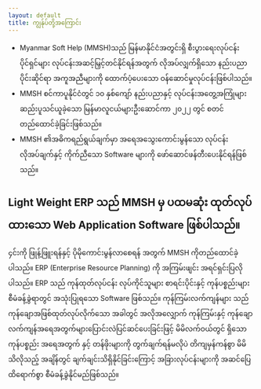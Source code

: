 ```yaml
---
layout: default
title: ကျွန်ုပ်တို့အကြောင်း
---
```


- Myanmar Soft Help (MMSH)သည် မြန်မာနိုင်ငံအတွင်းရှိ စီးပွားရေးလုပ်ငန်းပိုင်ရှင်များ လုပ်ငန်းအဆင့်မြှင့်တင်နိုင်ရန်အတွက် လိုအပ်လျှက်ရှိသော နည်းပညာပိုင်းဆိုင်ရာ အကူအညီများကို ထောက်ပံ့ပေးသော ဝန်ဆောင်မှုလုပ်ငန်းဖြစ်ပါသည်။
- MMSH စင်ကာပူနိုင်ငံတွင် ၁၀ နှစ်ကျော် နည်းပညာနှင့် လုပ်ငန်းအတွေ့အကြုံများ ဆည်းပူသင်ယူခဲ့သော မြန်မာလူငယ်များဦးဆောင်ကာ ၂၀၂၂ တွင် စတင်တည်ထောင်ခဲ့ခြင်းဖြစ်သည်။
- MMSH ၏အဓိကရည်ရွယ်ချက်မှာ အရေအသွေးကောင်းမွန်သော လုပ်ငန်းလိုအပ်ချက်နှင့် ကိုက်ညီသော Software များကို ဖော်ဆောင်ဖန်တီးပေးနိုင်ရန်ဖြစ်သည်။

## Light Weight ERP သည် MMSH မှ ပထမဆုံး ထုတ်လုပ်ထားသော Web Application Software ဖြစ်ပါသည်။

၄င်းကို ဖြုန့်ဖြူးရန်နှင့် ပိုမိုကောင်းမွန်လာစေရန် အတွက် MMSH ကိုတည်ထောင်ခဲ့ပါသည်။
ERP (Enterprise Resource Planning) ကို အကြမ်းဖျင်း အရင်ရှင်းပြလိုပါသည်။
ERP သည် ကုန်ထုတ်လုပ်ငန်း လုပ်ကိုင်သူများ စာရင်းပိုင်းနှင့် ကုန်ပစ္စည်းများ စီမံခန့်ခွဲရာတွင် အသုံးပြုရသော Software ဖြစ်သည်။
ကုန်ကြမ်းလက်ကျန်များ သည် ကုန်ချောအဖြစ်ထုတ်လုပ်လိုက်သော အခါတွင် အလိုအလျှောက် ကုန်ကြမ်းနှင့် ကုန်ချောလက်ကျန်အရေအတွက်များပြောင်းလဲပြင်ဆင်ပေးခြင်းဖြင့် မိမိလက်ဝယ်တွင် ရှိသော ကုန်ပစ္စည်း အရေအတွက် နှင့် တန်ဖိုးများကို တွက်ချက်ရန်မလိုပဲ တိကျမှန်ကန်စွာ မိမိ သိလိုသည့် အချိန်တွင် ချက်ချင်းသိရှိနိုင်ခြင်းကြောင့် အခြားလုပ်ငန်းများကို အဆင်ပြေထိရောက်စွာ စီမံခန့်ခွဲနိုင်မည်ဖြစ်သည်။